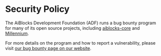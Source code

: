 # Security Policy

The AiBlocks Development Foundation (ADF) runs a bug bounty program for many of its open source
projects, including [aiblocks-core](https://github.com/aiblocks/aiblocks-core/) and
[Millennium](https://github.com/aiblocks/go/tree/master/services/millennium).

For more details on the program and how to report a vulnerability, please visit [our bug bounty
page on our website](https://www.aiblocks.io/bug-bounty-program/).
